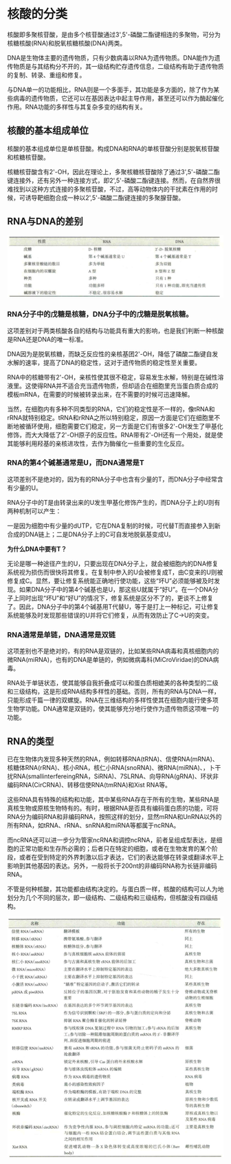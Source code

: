 # 核酸的分类

核酸即多聚核苷酸，是由多个核苷酸通过3',5'-磷酸二酯键相连的多聚物，可分为核糖核酸(RNA)和脱氧核糖核酸(DNA)两类。

DNA是生物体主要的遗传物质，只有少数病毒以RNA为遗传物质。DNA能作为遗传物质是与其结构分不开的，其一级结构贮存遗传信息，二级结构有助于遗传物质的复制、转录、重组和修复。

与DNA单一的功能相比，RNA则是一个多面手，其功能是多方面的，除了作为某些病毒的遗传物质，它还可以在基因表达中起主导作用，甚至还可以作为酶起催化作用。RNA功能的多样性与其复杂多变的结构有关。

## 核酸的基本组成单位

核酸的基本组成单位是单核苷酸。构成DNA和RNA的单核苷酸分别是脱氧核苷酸和核糖核苷酸。

核糖核苷酸含有2'-OH，因此在理论上，多聚核糖核苷酸除了通过3',5'-磷酸二酯键连接外，还有另外一种连接方式，即2',5'-磷酸二酯键连接。然而，在自然界很难找到以这种方式连接的多聚核苷酸，不过，高等动物体内的干扰素在作用的时候，可诱导靶细胞合成一种以2',5'-磷酸二酯键连接的多聚腺苷酸。

## RNA与DNA的差别

![](1.1.png)

### RNA分子中的戊糖是核糖，DNA分子中的戊糖是脱氧核糖。

这项差别对于两类核酸各自的结构与功能具有重大的影响，也是我们判断一种核酸是RNA还是DNA的唯一标准。

DNA因为是脱氧核糖，而缺乏反应性的亲核基团2'-OH，降低了磷酸二酯键自发水解的速率，提高了DNA的稳定性，这对于遗传物质的稳定性至关重要。

RNA中的核糖带有2'-OH，亲核性使其很不稳定，容易发生水解，特别是在碱性溶液里。这使得RNA并不适合充当遗传物质，但却适合在细胞里充当蛋白质合成的模板mRNA，在需要的时候被转录出来，在不需要的时候可迅速降解。

当然，在细胞内有多种不同类型的RNA，它们的稳定性是不一样的，像tRNA和rRNA就特别稳定。tRNA和rRNA之所以特别稳定，原因一方面是它们在细胞里不断地被循环使用，细胞需要它们稳定，另一方面是它们有很多2'-OH发生了甲基化修饰，而大大降低了2'-OH原子的反应性。RNA带有2'-OH还有一个用处，就是使其能够利用羟基的亲核进攻性，去作为酶催化一些重要的生化反应。

### RNA的第4个碱基通常是U，而DNA通常是T

这项差别不是绝对的，因为有的RNA分子中也含有少量的T，而DNA分子中经常含有少量的U。

RNA分子中的T是由转录出来的U发生甲基化修饰产生的，而DNA分子上的U则有两种机制可以产生：

一是因为细胞中有少量的dUTP，它在DNA复制的时候，可代替T而直接参入到新合成的DNA链上；二是DNA分子上的C可自发地脱氨基变成U。

**为什么DNA中要有T？**

无论是哪一种途径产生的U，只要出现在DNA分子上，就会被细胞内的DNA修复系统视为损伤而很快将其修复。在复制中参入的U会被修复成T，由C变来的U则被修复成C。显然，要让修复系统能正确地行使功能，这些“坏U”必须能够被及时发现。如果DNA分子中的第4个碱基也是U，那这些U就属于“好U”。在一个DNA分子上同时出现“坏U”和“好U”的情况下，修复系统是区分不了的，更谈不上修复了。因此，DNA分子中的第4个碱基用T代替U，等于是打上一种标记，可让修复系统能够及时发现那些错误的U并将它们修复，从而有效防止了C→U的突变。

### RNA通常是单链，DNA通常是双链

这项差别也不是绝对的，有的RNA是双链的，比如某些RNA病毒和真核细胞内的微RNA(miRNA)，也有的DNA是单链的，例如微病毒科(MiCroViridae)的DNA病毒。

RNA处于单链状态，使其能够自我折叠成可以和蛋白质相媲美的各种类型的二级和三级结构，这是形成RNA结构多样性的基础。否则，所有的RNA与DNA一样，只能形成千篇一律的双螺旋。RNA在三维结构的多样性使其在细胞内能行使多项生物学功能。DNA通常是双链的，使其能够充分地行使作为遗传物质这项唯一的功能。

## RNA的类型

已在生物体内发现多种天然的RNA，例如转移RNA(tRNA)、信使RNA(mRNA)、核糖体RNA(rRNA)、核小RNA，核仁小RNA(snoRNA)、微RNA(miRNA)、，卜干扰RNA(smallinterfereingRNA，SiRNA)、7SLRNA、向导RNA(gRNA)、环状非编码RNA(CirCRNA)、转移信使RNA(tmRNA)和Xist RNA等。

这些RNA具有特殊的结构和功能，其中某些RNA存在于所有的生物，某些RNA是真核生物或原核生物特有的。有时，根据RNA是否具有编码蛋白质的功能，可将RNA分为编码RNA和非编码RNA，按照这样的划分，显然mRNA和UnRNA以外的所有RNA，如tRNA、rRNA、snRNA和miRNA等都属于ncRNA。

而ncRNA还可以进一步分为管家ncRNA和调控ncRNA，前者呈组成型表达，是细胞的正常功能和生存所必需的；后者只在特定的细胞，或者在生物发育的某个阶段，或者在受到特定的外界刺激以后才表达，它们的表达能够在转录或翻译水平上影响到其他基因的表达。另外，一般将长于200nt的非编码RNA称为长链非编码RNA。

不管是何种核酸，其功能都由结构决定的。与蛋白质一样，核酸的结构可以人为地划分为几个不同的层次，即一级结构、二级结构和三级结构，但核酸没有四级结构。

![](1.2.png)
